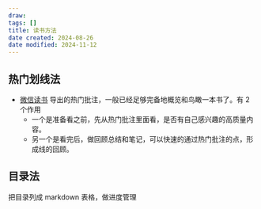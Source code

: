 ```yaml
---
draw:
tags: []
title: 读书方法
date created: 2024-08-26
date modified: 2024-11-12
---
```


## 热门划线法

- [微信读书](微信读书.md) 导出的热门批注，一般已经足够完备地概览和鸟瞰一本书了。有 2 个作用
	- 一个是准备看之前，先从热门批注里面看，是否有自己感兴趣的高质量内容。
	- 另一个是看完后，做回顾总结和笔记，可以快速的通过热门批注的点，形成线的回顾。

## 目录法

把目录列成 markdown 表格，做进度管理
